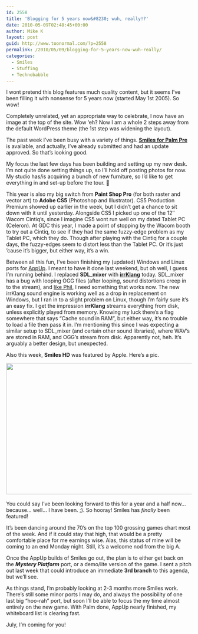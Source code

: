 ```yaml
---
id: 2558
title: 'Blogging for 5 years now&#8230; wuh, really!?'
date: 2010-05-09T02:48:45+00:00
author: Mike K
layout: post
guid: http://www.toonormal.com/?p=2558
permalink: /2010/05/09/blogging-for-5-years-now-wuh-really/
categories:
  - Smiles
  - Stuffing
  - Technobabble
---
```

I wont pretend this blog features much quality content, but it seems I&#8217;ve been filling it with nonsense for 5 years now (started May 1st 2005). So wow!

Completely unrelated, yet an appropriate way to celebrate, I now have an image at the top of the site. Wow &#8216;eh? Now I am a whole 2 steps away from the default WordPress theme (the 1st step was widening the layout).

The past week I&#8217;ve been busy with a variety of things. [**Smiles for Palm Pre**](http://developer.palm.com/webChannel/index.php?packageid=com.sykhronics.smiles) is available, and actually, I&#8217;ve already submitted and had an update approved. So that&#8217;s looking good.

My focus the last few days has been building and setting up my new desk. I&#8217;m not quite done setting things up, so I&#8217;ll hold off posting photos for now. My studio has/is acquiring a bunch of new furniture, so I&#8217;d like to get everything in and set-up before the tour. 🙂

This year is also my big switch from **Paint Shop Pro** (for both raster and vector art) to **Adobe CS5** (Photoshop and Illustrator). CS5 Production Premium showed up earlier in the week, but I didn&#8217;t get a chance to sit down with it until yesterday. Alongside CS5 I picked up one of the 12&#8243; Wacom Cintiq&#8217;s, since I imagine CS5 wont run well on my dated Tablet PC (Celeron). At GDC this year, I made a point of stopping by the Wacom booth to try out a Cintiq, to see if they had the same fuzzy-edge problem as my Tablet PC, which they do. Though after playing with the Cintiq for a couple days, the fuzzy-edges seem to distort less than the Tablet PC. Or it&#8217;s just &#8217;cause it&#8217;s bigger, but either way, it&#8217;s a win.

Between all this fun, I&#8217;ve been finishing my (updated) Windows and Linux ports for [AppUp](http://www.intelappup.com). I meant to have it done last weekend, but oh well, I guess I&#8217;m running behind. I replaced **SDL_mixer** with [**irrKlang**](http://www.ambiera.com/irrklang/) today. SDL_mixer has a bug with looping OGG files (after looping, sound distortions creep in to the stream), and [like Phil](http://www.galcon.com), I need something that works now. The new irrKlang sound engine is working well as a drop in replacement on Windows, but I ran in to a slight problem on Linux, though I&#8217;m fairly sure it&#8217;s an easy fix. I get the impression **irrKlang** streams everything from disk, unless explicitly played from memory. Knowing my luck there&#8217;s a flag somewhere that says &#8220;Cache sound in RAM&#8221;, but either way, it&#8217;s no trouble to load a file then pass it in. I&#8217;m mentioning this since I was expecting a similar setup to SDL_mixer (and certain other sound libraries), where WAV&#8217;s are stored in RAM, and OGG&#8217;s stream from disk. Apparently not, heh. It&#8217;s arguably a better design, but unexpected.

Also this week, **Smiles HD** was featured by Apple. Here&#8217;s a pic.

[<img src="/wp-content/uploads/2010/05/SmilesHDFeatured-640x356.png" alt="" title="SmilesHDFeatured" width="640" height="356" class="aligncenter size-large wp-image-2575" srcset="/wp-content/uploads/2010/05/SmilesHDFeatured-640x356.png 640w, /wp-content/uploads/2010/05/SmilesHDFeatured-450x250.png 450w, /wp-content/uploads/2010/05/SmilesHDFeatured.png 1024w" sizes="(max-width: 640px) 100vw, 640px" />](/wp-content/uploads/2010/05/SmilesHDFeatured.png)

You could say I&#8217;ve been looking forward to this for a year and a half now&#8230; because&#8230; well&#8230; I have been. ;). So hooray! Smiles has _finally_ been featured!

It&#8217;s been dancing around the 70&#8217;s on the top 100 grossing games chart most of the week. And if it could stay that high, that would be a pretty comfortable place for me earnings wise. Alas, this status of mine will be coming to an end Monday night. Still, it&#8217;s a welcome nod from the big A.

Once the AppUp builds of Smiles go out, the plan is to either get back on the _**Mystery Platform**_ port, or a demo/lite version of the game. I sent a pitch out last week that could introduce an immediate **3rd branch** to this agenda, but we&#8217;ll see.

As things stand, I&#8217;m probably looking at 2-3 months more Smiles work. There&#8217;s still some minor ports I may do, and always the possibility of one last big &#8220;hoo-rah&#8221; port, but soon I&#8217;ll be able to focus the my time almost entirely on the new game. With Palm done, AppUp nearly finished, my whiteboard list is clearing fast.

July, I&#8217;m coming for you!
